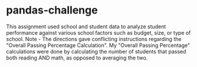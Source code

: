 # pandas-challenge
This assignment used school and student data to analyze student performance against various school factors such as budget, size, or type of school.
Note - The directions gave conflicting instructions regarding the "Overall Passing Percentage Calculation".
My "Overall Passing Percentage" calculations were done by calculating the number of students that passed both reading AND math, as opposed to averaging the two. 
